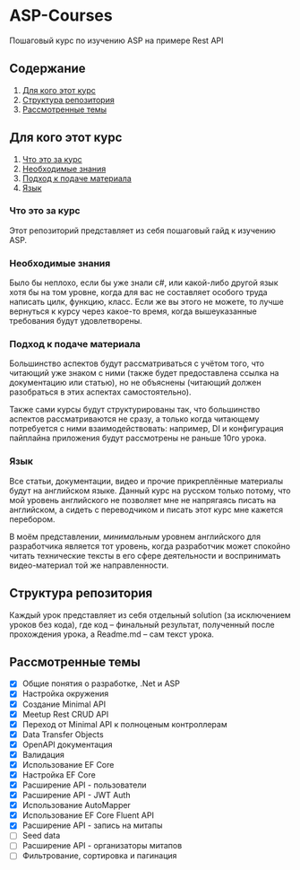 # ASP-Courses

Пошаговый курс по изучению ASP на примере Rest API


## Содержание

1. [Для кого этот курс](#Для-кого-этот-курс)
2. [Структура репозитория](#Структура-репозитория)
3. [Рассмотренные темы](#Рассмотренные-темы)


## Для кого этот курс

1. [Что это за курс](#Что-это-за-курс)
2. [Необходимые знания](#Необходимые-знания)
3. [Подход к подаче материала](#Подход-к-подаче-материала)
4. [Язык](#Язык)

### Что это за курс

Этот репозиторий представляет из себя пошаговый гайд к изучению ASP.

### Необходимые знания

Было бы неплохо, если бы уже знали c#, или какой-либо другой язык хотя бы на том уровне, когда для вас не составляет
особого труда написать цилк, функцию, класс. Если же вы этого не можете, то лучше вернуться к курсу через какое-то
время, когда вышеуказанные требования будут удовлетворены.

### Подход к подаче материала

Большинство аспектов будут рассматриваться с учётом того, что читающий уже знаком с ними (также будет предоставлена
ссылка на документацию или статью), но не объяснены (читающий должен разобраться в этих аспектах самостоятельно).

Также сами курсы будут структурированы так, что большинство аспектов рассматриваются не сразу, а только когда читающему
потребуется с ними взаимодействовать: например, DI и конфигурация пайплайна приложения будут рассмотрены не раньше 10го
урока.

### Язык

Все статьи, документации, видео и прочие прикреплённые материалы будут на английском языке. Данный курс на русском
только потому, что мой уровень английского не позволяет мне не напрягаясь писать на английском, а сидеть с переводчиком
и писать этот курс мне кажется перебором.

В моём представлении, *минимальным* уровнем английского для разработчика является тот уровень, когда разработчик может
спокойно читать технические тексты в его сфере деятельности и воспринимать видео-материал той же направленности.


## Структура репозитория

Каждый урок представляет из себя отдельный solution (за исключением уроков без кода), где код – финальный результат,
полученный после прохождения урока, а Readme.md – сам текст урока.


## Рассмотренные темы

- [x] Общие понятия о разработке, .Net и ASP
- [x] Настройка окружения
- [x] Создание Minimal API
- [x] Meetup Rest CRUD API
- [x] Переход от Minimal API к полноценым контроллерам
- [x] Data Transfer Objects
- [x] OpenAPI документация
- [x] Валидация
- [x] Использование EF Core
- [x] Настройка EF Core
- [x] Расширение API - пользователи
- [x] Расширение API - JWT Auth
- [x] Использование AutoMapper
- [x] Использование EF Core Fluent API
- [x] Расширение API - запись на митапы
- [ ] Seed data
- [ ] Расширение API - организаторы митапов
- [ ] Фильтрование, сортировка и пагинация
